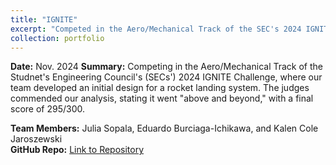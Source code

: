 ```yaml
---
title: "IGNITE"
excerpt: "Competed in the Aero/Mechanical Track of the SEC's 2024 IGNITE Challenge with a rocket landing system design, earning near-perfect scores.<br/>"
collection: portfolio
---
```


**Date:** Nov. 2024
**Summary:** Competing in the Aero/Mechanical Track of the Studnet's Engineering Council's (SECs') 2024 IGNITE Challenge, where our team developed an initial design for a rocket landing system. The judges commended our analysis, stating it went "above and beyond," with a final score of 295/300.  

**Team Members:** Julia Sopala, Eduardo Burciaga-Ichikawa, and Kalen Cole Jaroszewski  
**GitHub Repo:** [Link to Repository](https://github.com/Ian-Wilhite/Ignite24)  
<!-- **Supporting Images:**   -->
<!-- <img src="/images/ignite_competition.png" alt="IGNITE Competition" style="max-width: 100%;"> -->
